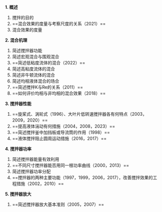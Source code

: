 **1. 概述**

1. 搅拌的目的
2. ==混合效果的度量与考察尺度的关系（2021）==
3. 混合效果的度量

**2. 混合机理**

1. 简述搅拌器功能
2. 简述宏观混合与围观混合
3. ==简述低粘度流体的混合（2022）==
4. 简述高粘度流体的混合
5. 简述非牛顿流体的混合
6. 简述均相液体混合的场合
7. ==简述搅拌K与Re的关系（2011）==
8. ==如何评价均相与非均相的混合效果（2018）==

**3. 搅拌器性能**

1. ==旋桨式、涡轮式（1996）、大叶片低转速搅拌器各有何特点（2003，2009，2020）==
2. ==提高液体湍动有何措施（2004，2008，2023）==
3. ==简述搅拌釜中加挡板或导流筒的作用（1998）==
4. ==液体搅拌阻止圆周运动措施（2016，2017）==

**4. 搅拌器功率**

1. 简述搅拌器能量有效利用
2. ==不同尺寸搅拌器能否用同一根功率曲线（2000，2013）==
3. 简述搅拌器功率分配
4. ==搅拌器的两种主要功能（1997，1999，2006，2017），改善搅拌效果的工程措施（2002，2010）==

**5. 搅拌器放大**

1. ==简述搅拌器放大基本准则（2005，2007）==
